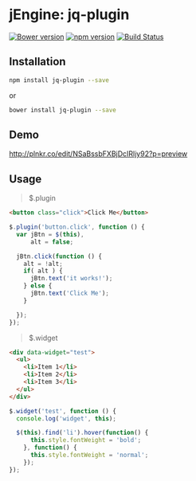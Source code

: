 jEngine: jq-plugin
==================
[![Bower version](https://badge.fury.io/bo/jq-plugin.svg)](http://badge.fury.io/bo/jq-plugin)
[![npm version](https://badge.fury.io/js/jq-plugin.svg)](http://badge.fury.io/js/jq-plugin)
[![Build Status](https://travis-ci.org/jstools/jq-plugin.svg?branch=master)](https://travis-ci.org/jstools/jq-plugin)

Installation
------------
```.sh
npm install jq-plugin --save
```
  or
```.sh
bower install jq-plugin --save
```

Demo
----
http://plnkr.co/edit/NSaBssbFXBjDcIRljy92?p=preview

Usage
-----

> $.plugin

``` html
<button class="click">Click Me</button>
```

``` js
$.plugin('button.click', function () {
  var jBtn = $(this),
      alt = false;

  jBtn.click(function () {
    alt = !alt;
    if( alt ) {
      jBtn.text('it works!');
    } else {
      jBtn.text('Click Me');
    }

  });
});
```

> $.widget

``` html
<div data-widget="test">
  <ul>
    <li>Item 1</li>
    <li>Item 2</li>
    <li>Item 3</li>
  </ul>
</div>
```

``` js
$.widget('test', function () {
  console.log('widget', this);

  $(this).find('li').hover(function() {
      this.style.fontWeight = 'bold';
    }, function() {
      this.style.fontWeight = 'normal';
    });
});
```
